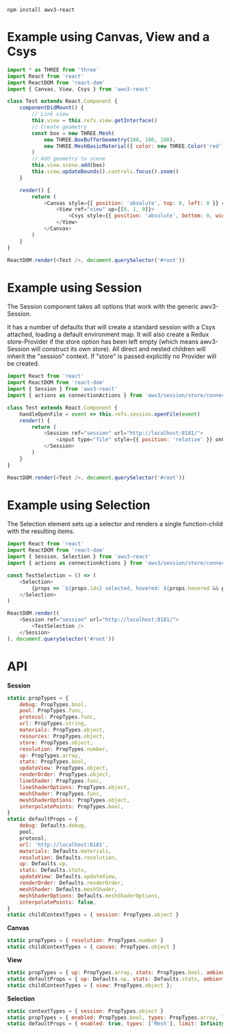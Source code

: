     npm install awv3-react

# Example using Canvas, View and a Csys

```js
import * as THREE from 'three'
import React from 'react'
import ReactDOM from 'react-dom'
import { Canvas, View, Csys } from 'awv3-react'

class Test extends React.Component {
    componentDidMount() {
        // Link view
        this.view = this.refs.view.getInterface()
        // Create geometry
        const box = new THREE.Mesh(
            new THREE.BoxBufferGeometry(100, 100, 100),
            new THREE.MeshBasicMaterial({ color: new THREE.Color('red') })
        )
        // Add geometry to scene
        this.view.scene.add(box)
        this.view.updateBounds().controls.focus().zoom()
    }

    render() {
        return (
            <Canvas style={{ position: 'absolute', top: 0, left: 0 }} resolution={1}>
                <View ref="view" up={[0, 1, 0]}>
                    <Csys style={{ position: 'absolute', bottom: 0, width: 90, height: 90 }} />
                </View>
            </Canvas>
        )
    }
}

ReactDOM.render(<Test />, document.querySelector('#root'))
```

# Example using Session

The Session component takes all options that work with the generic awv3-Session.

It has a number of defaults that will create a standard session with a Csys attached, loading a default environment map. It will also create a Redux store-Provider if the store option has been left empty (which means awv3-Session will construct its own store). All direct and nested children will inherit the "session" context. If "store" is passed explicitly no Provider will be created.

```js
import React from 'react'
import ReactDOM from 'react-dom'
import { Session } from 'awv3-react'
import { actions as connectionActions } from 'awv3/session/store/connections'

class Test extends React.Component {
    handleOpenFile = event => this.refs.session.openFile(event)
    render() {
        return (
            <Session ref="session" url="http://localhost:8181/">
                <input type="file" style={{ position: 'relative' }} onChange={this.handleOpenFile} />
            </Session>
        )
    }
}

ReactDOM.render(<Test />, document.querySelector('#root'))
```

# Example using Selection

The Selection element sets up a selector and renders a single function-child with the resulting items.

```js
import React from 'react'
import ReactDOM from 'react-dom'
import { Session, Selection } from 'awv3-react'
import { actions as connectionActions } from 'awv3/session/store/connections'

const TestSelection = () => (
    <Selection>
        {props => `${props.ids} selected, hovered: ${props.hovered && props.hovered.material.id}`}
    </Selection>
)

ReactDOM.render((
    <Session ref="session" url="http://localhost:8181/">
        <TestSelection />
    </Session>
), document.querySelector('#root'))
```

# API

**Session**

```js
static propTypes = {
    debug: PropTypes.bool,
    pool: PropTypes.func,
    protocol: PropTypes.func,
    url: PropTypes.string,
    materials: PropTypes.object,
    resources: PropTypes.object,
    store: PropTypes.object,
    resolution: PropTypes.number,
    up: PropTypes.array,
    stats: PropTypes.bool,
    updateView: PropTypes.object,
    renderOrder: PropTypes.object,
    lineShader: PropTypes.func,
    lineShaderOptions: PropTypes.object,
    meshShader: PropTypes.func,
    meshShaderOptions: PropTypes.object,
    interpolatePoints: PropTypes.bool,
}
static defaultProps = {
    debug: Defaults.debug,
    pool,
    protocol,
    url: 'http://localhost:8181',
    materials: Defaults.materials,
    resolution: Defaults.resolution,
    up: Defaults.up,
    stats: Defaults.stats,
    updateView: Defaults.updateView,
    renderOrder: Defaults.renderOrder,
    meshShader: Defaults.meshShader,
    meshShaderOptions: Defaults.meshShaderOptions,
    interpolatePoints: false,
}
static childContextTypes = { session: PropTypes.object }
```

**Canvas**

```js
static propTypes = { resolution: PropTypes.number }
static childContextTypes = { canvas: PropTypes.object }
```

**View**

```js
static propTypes = { up: PropTypes.array, stats: PropTypes.bool, ambientIntensity: PropTypes.number }
static defaultProps = { up: Defaults.up, stats: Defaults.stats, ambientIntensity: Defaults.ambientIntensity }
static childContextTypes = { view: PropTypes.object };
```

**Selection**

```js
static contextTypes = { session: PropTypes.object }
static propTypes = { enabled: PropTypes.bool, types: PropTypes.array, limit: PropTypes.number, children: PropTypes.func.isRequired }
static defaultProps = { enabled: true, types: ['Mesh'], limit: Infinity }
```
